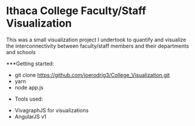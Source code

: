 <h1> Ithaca College Faculty/Staff Visualization </h1>
<p> This was a small visualization project I undertook to quantify and visualize the interconnectivity between faculty/staff members and their departments and schools <p>

***Getting started:

- git clone https://github.com/joerodrig3/College_Visualization.git
- yarn
- node app.js

* Tools used:
<ul>
  <li> VivagraphJS for visualizations</li>
  <li> AngularJS v1</li>
</ul>
